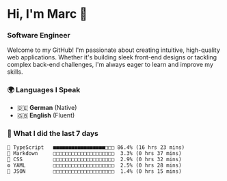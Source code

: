 # Hi, I'm Marc 👋 
### Software Engineer

Welcome to my GitHub! I'm passionate about creating intuitive, high-quality web applications. Whether it's building sleek front-end designs or tackling complex back-end challenges, I'm always eager to learn and improve my skills.  

### 🌍 Languages I Speak  
- 🇩🇪 **German** (Native)  
- 🇬🇧 **English** (Fluent)

### 🤯 What I did the last 7 days

```
🔷 TypeScript   ■■■■■■■■■■■■■■■■■□□□ 86.4% (16 hrs 23 mins)
📝 Markdown     □□□□□□□□□□□□□□□□□□□□  3.3% (0 hrs 37 mins)
🎨 CSS          □□□□□□□□□□□□□□□□□□□□  2.9% (0 hrs 32 mins)
⚙️ YAML         □□□□□□□□□□□□□□□□□□□□  2.5% (0 hrs 28 mins)
📄 JSON         □□□□□□□□□□□□□□□□□□□□  1.4% (0 hrs 15 mins)
```